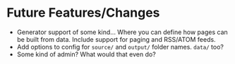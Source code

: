 # Future Features/Changes
- Generator support of some kind... Where you can define how pages can be built from data. Include support for paging and RSS/ATOM feeds.
- Add options to config for `source/` and `output/` folder names. `data/` too? 
- Some kind of admin? What would that even do?